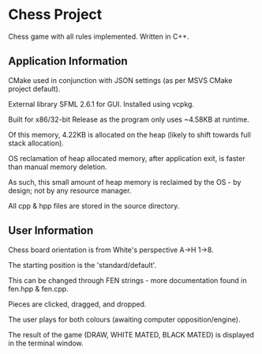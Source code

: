# Chess Project
Chess game with all rules implemented. Written in C++.

## Application Information
CMake used in conjunction with JSON settings (as per MSVS CMake project default).

External library SFML 2.6.1 for GUI. Installed using vcpkg.

Built for x86/32-bit Release as the program only uses ~4.58KB at runtime.

Of this memory, 4.22KB is allocated on the heap (likely to shift towards full stack allocation).

OS reclamation of heap allocated memory, after application exit, is faster than manual memory deletion. 

As such, this small amount of heap memory is reclaimed by the OS - by design; not by any resource manager.

All cpp & hpp files are stored in the source directory.

## User Information
Chess board orientation is from White's perspective A->H 1->8.

The starting position is the 'standard/default'.

This can be changed through FEN strings - more documentation found in fen.hpp & fen.cpp.

Pieces are clicked, dragged, and dropped.

The user plays for both colours (awaiting computer opposition/engine).

The result of the game (DRAW, WHITE MATED, BLACK MATED) is displayed in the terminal window.

